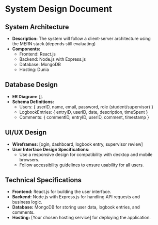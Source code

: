 # System Design Document

## System Architecture

- **Description:** The system will follow a client-server architecture using the MERN stack.(depends still evaluating)
- **Components:**
  - Frontend: React.js
  - Backend: Node.js with Express.js
  - Database: MongoDB
  - Hosting: Dunia

## Database Design

- **ER Diagram:** [].
- **Schema Definitions:**
  - Users: { userID, name, email, password, role (student/supervisor) }
  - LogbookEntries: { entryID, userID, date, description, timeSpent }
  - Comments: { commentID, entryID, userID, comment, timestamp }

## UI/UX Design

- **Wireframes:** [ogin, dashboard, logbook entry, supervisor review]
- **User Interface Design Specifications:**
  - Use a responsive design for compatibility with desktop and mobile browsers.
  - Follow accessibility guidelines to ensure usability for all users.

## Technical Specifications

- **Frontend:** React.js for building the user interface.
- **Backend:** Node.js with Express.js for handling API requests and business logic.
- **Database:** MongoDB for storing user data, logbook entries, and comments.
- **Hosting:** [Your chosen hosting service] for deploying the application.
